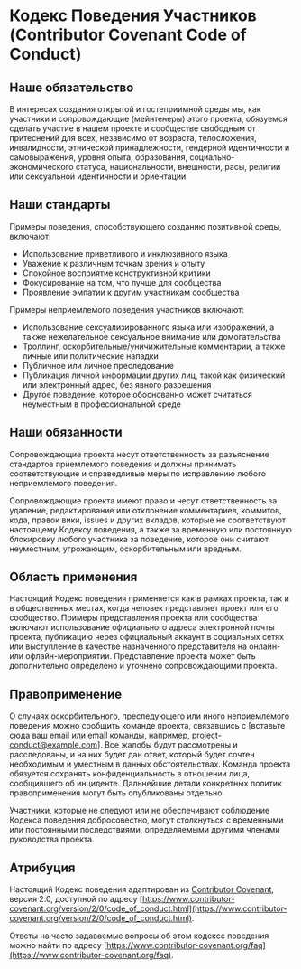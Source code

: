 # Кодекс Поведения Участников (Contributor Covenant Code of Conduct)

## Наше обязательство

В интересах создания открытой и гостеприимной среды мы, как участники и сопровождающие (мейнтенеры) этого проекта, обязуемся сделать участие в нашем проекте и сообществе свободным от притеснений для всех, независимо от возраста, телосложения, инвалидности, этнической принадлежности, гендерной идентичности и самовыражения, уровня опыта, образования, социально-экономического статуса, национальности, внешности, расы, религии или сексуальной идентичности и ориентации.

## Наши стандарты

Примеры поведения, способствующего созданию позитивной среды, включают:

*   Использование приветливого и инклюзивного языка
*   Уважение к различным точкам зрения и опыту
*   Спокойное восприятие конструктивной критики
*   Фокусирование на том, что лучше для сообщества
*   Проявление эмпатии к другим участникам сообщества

Примеры неприемлемого поведения участников включают:

*   Использование сексуализированного языка или изображений, а также нежелательное сексуальное внимание или домогательства
*   Троллинг, оскорбительные/уничижительные комментарии, а также личные или политические нападки
*   Публичное или личное преследование
*   Публикация личной информации других лиц, такой как физический или электронный адрес, без явного разрешения
*   Другое поведение, которое обоснованно может считаться неуместным в профессиональной среде

## Наши обязанности

Сопровождающие проекта несут ответственность за разъяснение стандартов приемлемого поведения и должны принимать соответствующие и справедливые меры по исправлению любого неприемлемого поведения.

Сопровождающие проекта имеют право и несут ответственность за удаление, редактирование или отклонение комментариев, коммитов, кода, правок вики, issues и других вкладов, которые не соответствуют настоящему Кодексу поведения, а также за временную или постоянную блокировку любого участника за поведение, которое они считают неуместным, угрожающим, оскорбительным или вредным.

## Область применения

Настоящий Кодекс поведения применяется как в рамках проекта, так и в общественных местах, когда человек представляет проект или его сообщество. Примеры представления проекта или сообщества включают использование официального адреса электронной почты проекта, публикацию через официальный аккаунт в социальных сетях или выступление в качестве назначенного представителя на онлайн- или офлайн-мероприятии. Представление проекта может быть дополнительно определено и уточнено сопровождающими проекта.

## Правоприменение

О случаях оскорбительного, преследующего или иного неприемлемого поведения можно сообщить команде проекта, связавшись с [вставьте сюда ваш email или email команды, например, project-conduct@example.com]. Все жалобы будут рассмотрены и расследованы, и на них будет дан ответ, который будет сочтен необходимым и уместным в данных обстоятельствах. Команда проекта обязуется сохранять конфиденциальность в отношении лица, сообщившего об инциденте. Дальнейшие детали конкретных политик правоприменения могут быть опубликованы отдельно.

Участники, которые не следуют или не обеспечивают соблюдение Кодекса поведения добросовестно, могут столкнуться с временными или постоянными последствиями, определяемыми другими членами руководства проекта.

## Атрибуция

Настоящий Кодекс поведения адаптирован из [Contributor Covenant](https://www.contributor-covenant.org), версия 2.0, доступной по адресу [https://www.contributor-covenant.org/version/2/0/code_of_conduct.html](https://www.contributor-covenant.org/version/2/0/code_of_conduct.html).

Ответы на часто задаваемые вопросы об этом кодексе поведения можно найти по адресу [https://www.contributor-covenant.org/faq](https://www.contributor-covenant.org/faq).